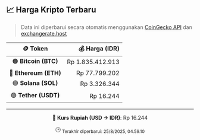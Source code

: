 

<!-- HARGA_KRIPTO -->
## 📈 Harga Kripto Terbaru

> Data ini diperbarui secara otomatis menggunakan [CoinGecko API](https://www.coingecko.com/) dan [exchangerate.host](https://exchangerate.host/)

<div align="center">

| 🪙 Token | 💰 Harga (IDR) |
|:------:|---------------:|
| 🟠 **Bitcoin (BTC)**   | Rp 1.835.412.913 |
| 🔵 **Ethereum (ETH)**  | Rp 77.799.202 |
| 🟣 **Solana (SOL)**    | Rp 3.326.344 |
| 🟢 **Tether (USDT)**   | Rp 16.244 |

---

💱 **Kurs Rupiah (USD → IDR)**: Rp 16.244

🕒 <sub>Terakhir diperbarui: 25/8/2025, 04.59.10</sub>

</div>
<!-- /HARGA_KRIPTO -->